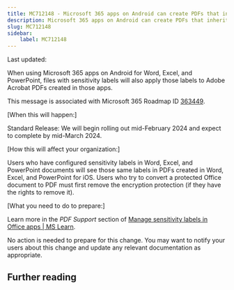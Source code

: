 ```yaml
---
title: MC712148 - Microsoft 365 apps on Android can create PDFs that inherit sensitivity labels from source files
description: Microsoft 365 apps on Android can create PDFs that inherit sensitivity labels from source files
slug: MC712148
sidebar:
    label: MC712148
---
```



Last updated: 

<p style="">When using Microsoft 365 apps on Android for Word, Excel, and PowerPoint, files with sensitivity labels will also apply those labels to Adobe Acrobat PDFs created in those apps.
</p><p style="">This message is associated with Microsoft 365 Roadmap ID <a href="https://www.microsoft.com/microsoft-365/roadmap?filters=&amp;searchterms=363449" target="_blank">363449</a>.</p><p style="">[When this will happen:]
</p><p style="">Standard Release: We will begin rolling out mid-February 2024 and expect to complete by mid-March 2024.
</p><p style="">[How this will affect your organization:]
</p><p style="">Users who have configured sensitivity labels in Word, Excel, and PowerPoint documents will see those same labels in PDFs created in Word, Excel, and PowerPoint for iOS. Users who try to convert a protected Office document to PDF must first remove the encryption protection (if they have the rights to remove it).
</p><p style="">[What you need to do to prepare:]
</p><p style="">Learn more in the <i>PDF Support</i> section of <a href="https://learn.microsoft.com/microsoft-365/compliance/sensitivity-labels-office-apps#pdf-support" target="_blank">Manage sensitivity labels in Office apps | MS Learn</a>.
</p><p style="">No action is needed to prepare for this change. You may want to notify your users about this change and update any relevant documentation as appropriate.</p>

## Further reading
